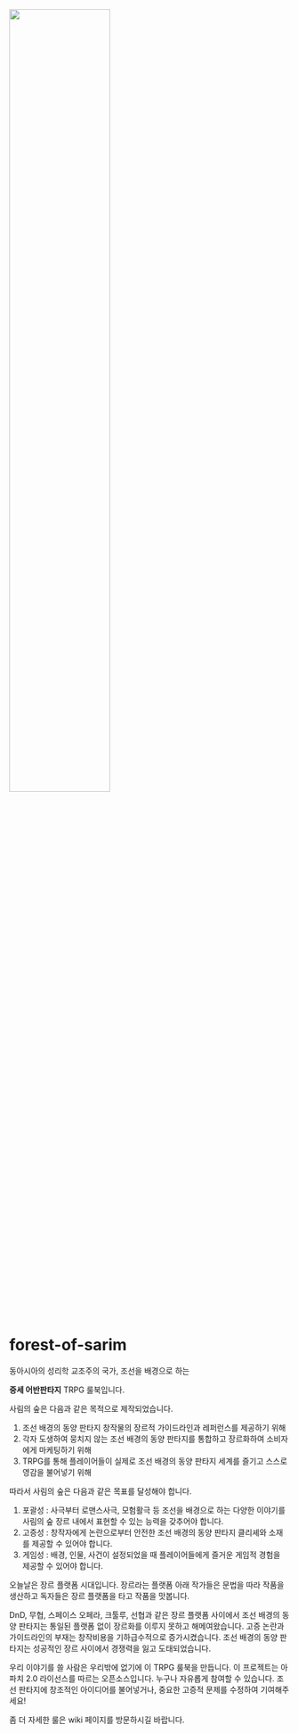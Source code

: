 <img src="https://github.com/fbwer/forest-of-sarim/assets/117167196/3a164301-524f-4c79-9514-20a4829762df.png" width="60%" height="60%"/>

# forest-of-sarim

동아시아의 성리학 교조주의 국가, 조선을 배경으로 하는 

**중세 어반판타지** TRPG 룰북입니다.

사림의 숲은 다음과 같은 목적으로 제작되었습니다.

1. 조선 배경의 동양 판타지 창작물의 장르적 가이드라인과 레퍼런스를 제공하기 위해
2. 각자 도생하여 뭉치지 않는 조선 배경의 동양 판타지를 통합하고 장르화하여 소비자에게 마케팅하기 위해
3. TRPG를 통해 플레이어들이 실제로 조선 배경의 동양 판타지 세계를 즐기고 스스로 영감을 불어넣기 위해

따라서 사림의 숲은 다음과 같은 목표를 달성해야 합니다.

1. 포괄성 : 사극부터 로맨스사극, 모험활극 등 조선을 배경으로 하는 다양한 이야기를 사림의 숲 장르 내에서 표현할 수 있는 능력을 갖추어야 합니다.
2. 고증성 : 창작자에게 논란으로부터 안전한 조선 배경의 동양 판타지 클리셰와 소재를 제공할 수 있어야 합니다.
3. 게임성 : 배경, 인물, 사건이 설정되었을 때 플레이어들에게 즐거운 게임적 경험을 제공할 수 있어야 합니다.

오늘날은 장르 플랫폼 시대입니다. 
장르라는 플랫폼 아래 작가들은 문법을 따라 작품을 생산하고 독자들은 장르 플랫폼을 타고 작품을 맛봅니다. 

DnD, 무협, 스페이스 오페라, 크툴루, 선협과 같은 장르 플랫폼 사이에서 조선 배경의 동양 판타지는 통일된 플랫폼 없이 장르화를 이루지 못하고 해메여왔습니다. 
고증 논란과 가이드라인의 부재는 창작비용을 기하급수적으로 증가시켰습니다. 
조선 배경의 동양 판타지는 성공적인 장르 사이에서 경쟁력을 잃고 도태되었습니다.

우리 이야기를 쓸 사람은 우리밖에 없기에 이 TRPG 룰북을 만듭니다.
이 프로젝트는 아파치 2.0 라이선스를 따르는 오픈소스입니다. 누구나 자유롭게 참여할 수 있습니다. 
조선 판타지에 창조적인 아이디어를 불어넣거나, 중요한 고증적 문제를 수정하여 기여해주세요!

좀 더 자세한 룰은 wiki 페이지를 방문하시길 바랍니다.
